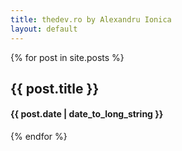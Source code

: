 ```yaml
---
title: thedev.ro by Alexandru Ionica
layout: default
---
```

{% for post in site.posts %}
<article> 
  <h2>{{ post.title }} </h2>
  <h4>{{ post.date | date_to_long_string }}</h4>
 </article>
{% endfor %}
